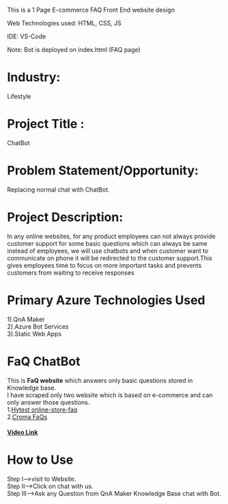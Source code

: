 This is a 1 Page E-commerce FAQ Front End website design

Web Technologies used: HTML, CSS, JS

IDE: VS-Code

Note: Bot is deployed on index.html (FAQ page)

# Industry:
Lifestyle

# Project Title : 
 ChatBot

# Problem Statement/Opportunity:
 Replacing normal chat with ChatBot.

# Project Description: 
In any online websites, for any product employees can not always provide customer support for some basic questions which can always be same instead of employees, we will use chatbots and when customer want to communicate on phone it will be redirected to the customer support.This gives employees time to focus on more important tasks and prevents customers from waiting to receive responses

# Primary Azure Technologies Used 
1).QnA Maker</br>
2).Azure Bot Services</br>
3).Static Web Apps</br>

# FaQ ChatBot
This is <b>FaQ website</b> which answers only basic questions stored in Knowledge base.</br>
I have scraped only two website which is based on e-commerce and can only answer those questions.</br>
1.<a href="https://hytest.fi/information/online-store-faq">Hytest online-store-faq</a></br>
2.<a href="https://www.croma.com/faq">Croma FaQs</a>
<h4><a href="https://www.awesomescreenshot.com/video/10244688?key=7366b6e4509c2fdfb04fe621f18fd754">Video Link </a></h4>

# How to Use
Step I-->visit to Website.</br>
Step II-->Click on chat with us.</br>
Step III-->Ask any Question from QnA Maker Knowledge Base chat with Bot.</br>
